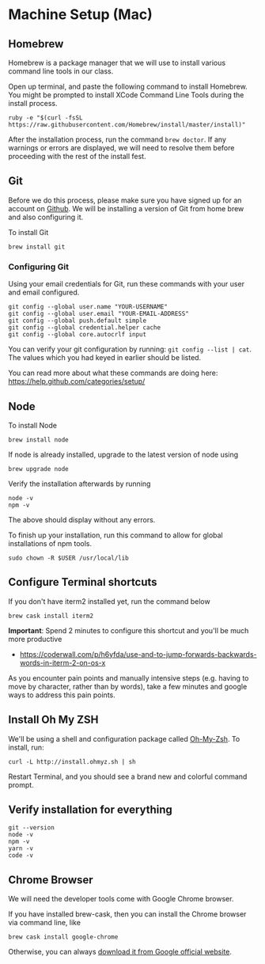 # Machine Setup (Mac)

## Homebrew

Homebrew is a package manager that we will use to install various command line tools in our class.

Open up terminal, and paste the following command to install Homebrew. You might be prompted to install XCode Command Line Tools during the install process.

```shell
ruby -e "$(curl -fsSL https://raw.githubusercontent.com/Homebrew/install/master/install)"
```

After the installation process, run the command `brew doctor`. If any warnings or errors are displayed, we will need to resolve them before proceeding with the rest of the install fest.

## Git
Before we do this process, please make sure you have signed up for an account on [Github](http://www.github.com). We will be installing a version of Git from home brew and also configuring it.

To install Git

```shell
brew install git
```

### Configuring Git

Using your email credentials for Git, run these commands with your user and email configured.

```shell
git config --global user.name "YOUR-USERNAME"
git config --global user.email "YOUR-EMAIL-ADDRESS"
git config --global push.default simple
git config --global credential.helper cache
git config --global core.autocrlf input
```

You can verify your git configuration by running: `git config --list | cat`. The values which you had keyed in earlier should be listed.

You can read more about what these commands are doing here: https://help.github.com/categories/setup/

## Node

To install Node

```shell
brew install node
```

If node is already installed, upgrade to the latest version of node using

```shell
brew upgrade node
```

Verify the installation afterwards by running

```shell
node -v
npm -v
```

The above should display without any errors.

To finish up your installation, run this command to allow for global installations of npm tools.

```shell
sudo chown -R $USER /usr/local/lib
```

## Configure Terminal shortcuts

If you don't have iterm2 installed yet, run the command below

```shell
brew cask install iterm2
```

**Important**: Spend 2 minutes to configure this shortcut and you'll be much more productive
- <https://coderwall.com/p/h6yfda/use-and-to-jump-forwards-backwards-words-in-iterm-2-on-os-x>

As you encounter pain points and manually intensive steps (e.g. having to move by character, rather than by words), take a few minutes and google ways to address this pain points.

## Install Oh My ZSH

We'll be using a shell and configuration package called [Oh-My-Zsh](https://github.com/robbyrussell/oh-my-zsh). To install, run:

```shell
curl -L http://install.ohmyz.sh | sh
```

Restart Terminal, and you should see a brand new and colorful command prompt.

## Verify installation for everything

```shell
git --version
node -v
npm -v
yarn -v
code -v
```

## Chrome Browser

We will need the developer tools come with Google Chrome browser.

If you have installed brew-cask, then you can install the Chrome browser via command line, like

```shell
brew cask install google-chrome
```

Otherwise, you can always [download it from Google official website](https://www.google.com/chrome/).
